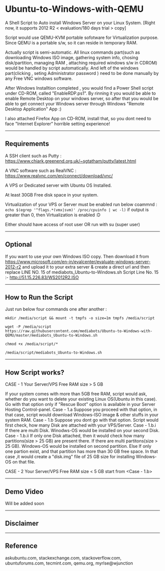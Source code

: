 # Ubuntu-to-Windows-with-QEMU

A Shell Script to Auto install Windows Server on your Linux System. [Right now, it supports 2012 R2 < evaluation/180 days trial > copy]

Script would use QEMU-KVM portable sofotware for Virtualization purpose.
Since QEMU is a portable s/w, so it can reside in temporary RAM.

Actually script is semi-automatic.
All linux commands part(such as downloading Windows ISO image, gathering system info, chosing disk/partition, managing RAM , attaching required windows s/w in CDROM) would be handled by script automatically.
And left of the windows part(clicking , seting Administrator password ) need to be done manually by any Free VNC windows software.

After Windows Installtion completed , you would find a Power Shell script under CD-ROM, called "EnableRDP.ps1".
By rinning it you would be able to enable Remote Desktop on your windows server, so after that you would be able to get connect your Windows server through Windows "Remote Desktop Application" App :)

I also attached Firefox App on CD-ROM, install that, so you dont need to face "Internet Explorer" horrible setting experience!

---

## Requirements
A SSH client such as Putty : https://www.chiark.greenend.org.uk/~sgtatham/putty/latest.html

A VNC software such as RealVNC : https://www.realvnc.com/en/connect/download/vnc/

A VPS or Dedicated server with Ubuntu OS Installed.

At least 30GB Free disk space in your system.

Virtualization of your VPS or Server must be enabled
run below coammnd :
`echo $(egrep '^flags.*(vmx|svm)' /proc/cpuinfo | wc -l)`
if output is greater than 0, then Virtualization is enabled :D

Either should have access of root user OR run with su (super user) 

---

## Optional

If you want to use your own Windows ISO copy.
Then download it from https://www.microsoft.com/en-in/evalcenter/evaluate-windows-server-2012-r2 and upload it to your extra server & create a direct url and then replace LINE NO. 15 of mediabots_Ubuntu-to-Windows.sh
Script Line No. 15 :-
http://51.15.226.83/WS2012R2.ISO


---

## How to Run the Script

Just run below four commands one after another :

`mkdir /media/script && mount -t tmpfs -o size=1m tmpfs /media/script`

`wget -P /media/script https://raw.githubusercontent.com/mediabots/Ubuntu-to-Windows-with-QEMU/master/mediabots_Ubuntu-to-Windows.sh`

`chmod +x /media/script/*`

`/media/script/mediabots_Ubuntu-to-Windows.sh`

---

## How Script works?

CASE - 1
Your Server/VPS Free RAM size > 5 GB

If your system comes with more than 5GB free RAM, script would ask, whether do you want to delete your existing Linux OS(Ubuntu in this case).
Go with that option only if "Rescue Boot" option is available in your Server Hosting Control-panel.
  Case - 1.a
  Suppose you proceed with that option, in that case, script would download Windows-ISO image & other stuffs in your system RAM.
  Case - 1.b
  Suppose you dont go with that option.
  Script would first check, how many Disk are attached with your VPS/Server.
    Case - 1.b.i  
    If there are multi Disk.
    Winodws-OS would be installed on your second Disk.
    Case - 1.b.ii
    If only one Disk attached, then it would check how many partitions(size > 25 GB) are present there.
    If there are multi partitons(size > 25 GB). Windows-OS would be installed on second partition.
    Else
    If only one partion exist, and that partition has more than 30 GB free space. In that case ,it would create a "disk.img" file of 25 GB size for installing Windows-OS on that file.


CASE - 2
Your Server/VPS Free RAM size < 5 GB
  start from <Case - 1.b>




---

## Demo Video

Will be added soon

---

## Disclaimer

---

## Reference

askubuntu.com, stackexchange.com, stackoverflow.com, ubuntuforums.com, tecmint.com, qemu.org, myrlse@wjunction 

